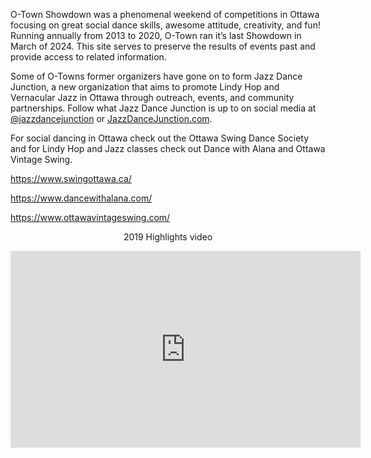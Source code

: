 

O-Town Showdown was a phenomenal weekend of competitions in Ottawa focusing on great social dance skills, awesome attitude, creativity, and fun! Running annually from 2013 to 2020, O-Town ran it’s last Showdown in March of 2024. This site serves to preserve the results of events past and provide access to related information.


Some of O-Towns former organizers have gone on to form Jazz Dance Junction, a new organization that aims to promote Lindy Hop and Vernacular Jazz in Ottawa through outreach, events, and community partnerships. Follow what Jazz Dance Junction is up to on social media at [@jazzdancejunction](https://www.instagram.com/jazzdancejunction/) or [JazzDanceJunction.com](http://jazzdancejunction.com).


For social dancing in Ottawa check out the Ottawa Swing Dance Society and for Lindy Hop and Jazz classes check out Dance with Alana and Ottawa Vintage Swing.


https://www.swingottawa.ca/

https://www.dancewithalana.com/ 

https://www.ottawavintageswing.com/

<center>
<p>2019 Highlights video</p>
<iframe width="560" height="315" src="https://www.youtube.com/embed/uqqyvGqKtXY" frameborder="0" allow="autoplay; encrypted-media" allowfullscreen></iframe></center>
